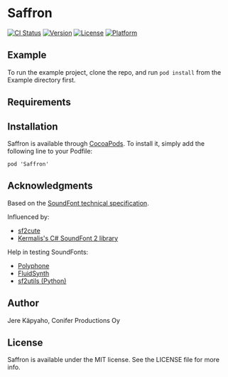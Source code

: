 # Saffron

[![CI Status](https://img.shields.io/travis/coniferprod/Saffron.svg?style=flat)](https://travis-ci.org/coniferprod/Saffron)
[![Version](https://img.shields.io/cocoapods/v/Saffron.svg?style=flat)](https://cocoapods.org/pods/Saffron)
[![License](https://img.shields.io/cocoapods/l/Saffron.svg?style=flat)](https://cocoapods.org/pods/Saffron)
[![Platform](https://img.shields.io/cocoapods/p/Saffron.svg?style=flat)](https://cocoapods.org/pods/Saffron)

## Example

To run the example project, clone the repo, and run `pod install` from the Example directory first.

## Requirements

## Installation

Saffron is available through [CocoaPods](https://cocoapods.org). To install
it, simply add the following line to your Podfile:

```pod 'Saffron'```

## Acknowledgments

Based on the [SoundFont technical specification](http://www.synthfont.com/sfspec24.pdf).

Influenced by:
  * [sf2cute](https://github.com/gocha/sf2cute)
  * [Kermalis's C# SoundFont 2 library](https://github.com/Kermalis/SoundFont2) 

Help in testing SoundFonts:

  * [Polyphone](https://www.polyphone-soundfonts.com/en/)
  * [FluidSynth](https://github.com/FluidSynth/fluidsynth)
  * [sf2utils (Python)](https://gitlab.com/zeograd/sf2utils)

## Author

Jere Käpyaho, Conifer Productions Oy

## License

Saffron is available under the MIT license. See the LICENSE file for more info.
